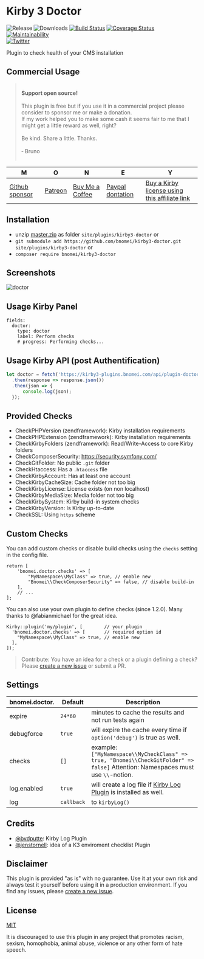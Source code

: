 # Kirby 3 Doctor

![Release](https://flat.badgen.net/packagist/v/bnomei/kirby3-doctor?color=ae81ff)
![Downloads](https://flat.badgen.net/packagist/dt/bnomei/kirby3-doctor?color=272822)
[![Build Status](https://flat.badgen.net/travis/bnomei/kirby3-doctor)](https://travis-ci.com/bnomei/kirby3-doctor)
[![Coverage Status](https://flat.badgen.net/coveralls/c/github/bnomei/kirby3-doctor)](https://coveralls.io/github/bnomei/kirby3-doctor) 
[![Maintainability](https://flat.badgen.net/codeclimate/maintainability/bnomei/kirby3-doctor)](https://codeclimate.com/github/bnomei/kirby3-doctor)  
[![Twitter](https://flat.badgen.net/badge/twitter/bnomei?color=66d9ef)](https://twitter.com/bnomei)

Plugin to check health of your CMS installation

## Commercial Usage

> <br>
> <b>Support open source!</b><br><br>
> This plugin is free but if you use it in a commercial project please consider to sponsor me or make a donation.<br>
> If my work helped you to make some cash it seems fair to me that I might get a little reward as well, right?<br><br>
> Be kind. Share a little. Thanks.<br><br>
> &dash; Bruno<br>
> &nbsp; 

| M | O | N | E | Y |
|---|----|---|---|---|
| [Github sponsor](https://github.com/sponsors/bnomei) | [Patreon](https://patreon.com/bnomei) | [Buy Me a Coffee](https://buymeacoff.ee/bnomei) | [Paypal dontation](https://www.paypal.me/bnomei/15) | [Buy a Kirby license using this affiliate link](https://a.paddle.com/v2/click/1129/35731?link=1170) |

## Installation

- unzip [master.zip](https://github.com/bnomei/kirby3-doctor/archive/master.zip) as folder `site/plugins/kirby3-doctor` or
- `git submodule add https://github.com/bnomei/kirby3-doctor.git site/plugins/kirby3-doctor` or
- `composer require bnomei/kirby3-doctor`

## Screenshots

![doctor](https://raw.githubusercontent.com/bnomei/kirby3-doctor/master/kirby3-doctor-screenshot-1.gif)

## Usage Kirby Panel

```
fields:
  doctor:
    type: doctor
    label: Perform checks
    # progress: Performing checks...
```

## Usage Kirby API (post Authentification)

```js
let doctor = fetch('https://kirby3-plugins.bnomei.com/api/plugin-doctor/check')
  .then(response => response.json())
  .then(json => {
      console.log(json);
  });
```

## Provided Checks

- CheckPHPVersion (zendframework): Kirby installation requirements
- CheckPHPExtension (zendframework): Kirby installation requirements
- CheckKirbyFolders (zendframework): Read/Write-Access to core Kirby folders
- CheckComposerSecurity: https://security.symfony.com/
- CheckGitFolder: No public `.git` folder
- CheckHtaccess: Has a `.htaccess` file
- CheckKirbyAccount: Has at least one account
- CheckKirbyCacheSize: Cache folder not too big
- CheckKirbyLicense: License exists (on non localhost)
- CheckKirbyMediaSize: Media folder not too big
- CheckKirbySystem: Kirby build-in system checks
- CheckKirbyVersion: Is Kirby up-to-date
- CheckSSL: Using `https` scheme

## Custom Checks

You can add custom checks or disable build checks using the `checks` setting in the config file.

```
return [
    'bnomei.doctor.checks' => [
        "MyNamespace\\MyClass" => true, // enable new
        "Bnomei\\CheckComposerSecurity" => false, // disable build-in
    ],
    // ...
];
```

You can also use your own plugin to define checks (since 1.2.0). Many thanks to @fabianmichael for the great idea.
```
Kirby::plugin('my/plugin', [        // your plugin
  'bnomei.doctor.checks' => [       // required option id
    "MyNamespace\\MyClass" => true, // enable new
  ],
]);
```

> Contribute: You have an idea for a check or a plugin defining a check? Please [create a new issue](https://github.com/bnomei/kirby3-doctor/issues/new) or submit a PR.

## Settings

| bnomei.doctor.           | Default        | Description               |            
|--------------------------|----------------|---------------------------|
| expire | `24*60` | minutes to cache the results and not run tests again |
| debugforce | `true` | will expire the cache every time if `option('debug')` is true as well. |
| checks | `[]` | example: `["MyNamespace\\MyCheckClass" => true, "Bnomei\\CheckGitFolder" => false]` Attention: Namespaces must use `\\`-notion. |
| log.enabled | `true` | will create a log file if [Kirby Log Plugin](https://github.com/bvdputte/kirby-log) is installed as well. |
| log | `callback` | to `kirbyLog()` |

## Credits

- [@bvdputte](https://github.com/bvdputte): Kirby Log Plugin
- [@jenstornell](https://github.com/jenstornell): idea of a K3 enviroment checklist Plugin

## Disclaimer

This plugin is provided "as is" with no guarantee. Use it at your own risk and always test it yourself before using it in a production environment. If you find any issues, please [create a new issue](https://github.com/bnomei/kirby3-doctor/issues/new).

## License

[MIT](https://opensource.org/licenses/MIT)

It is discouraged to use this plugin in any project that promotes racism, sexism, homophobia, animal abuse, violence or any other form of hate speech.

